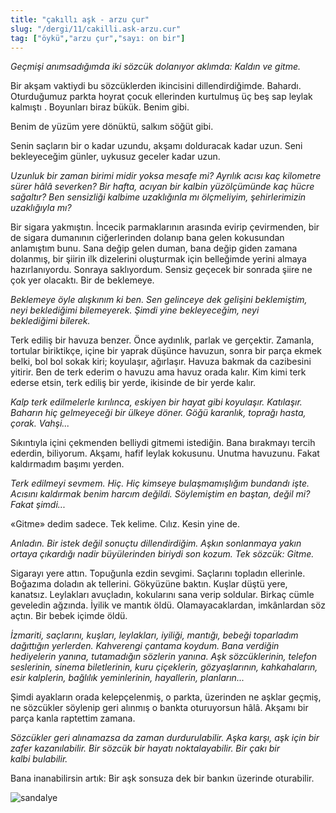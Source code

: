 ```yaml
---
title: "çakıllı aşk - arzu çur"
slug: "/dergi/11/cakilli.ask-arzu.cur"
tag: ["öykü","arzu çur","sayı: on bir"]
---
```


*Geçmişi anımsadığımda iki sözcük dolanıyor aklımda: Kaldın ve gitme.*

Bir akşam vaktiydi bu sözcüklerden ikincisini dillendirdiğimde. Bahardı.
Oturduğumuz parkta hoyrat çocuk ellerinden kurtulmuş üç beş sap leylak
kalmıştı . Boyunları biraz bükük. Benim gibi.

Benim de yüzüm yere dönüktü, salkım söğüt gibi.

Senin saçların bir o kadar uzundu, akşamı dolduracak kadar uzun. Seni
bekleyeceğim günler, uykusuz geceler kadar uzun.

*Uzunluk bir zaman birimi midir yoksa mesafe mi? Ayrılık acısı kaç
kilometre sürer hâlâ severken? Bir hafta, acıyan bir kalbin yüzölçümünde
kaç hücre sağaltır? Ben sensizliği kalbime uzaklığınla mı ölçmeliyim,
şehirlerimizin uzaklığıyla mı?*

Bir sigara yakmıştın. İncecik parmaklarının arasında evirip çevirmenden,
bir de sigara dumanının ciğerlerinden dolanıp bana gelen kokusundan
anlamıştım bunu. Sana değip gelen duman, bana değip giden zamana
dolanmış, bir şiirin ilk dizelerini oluşturmak için belleğimde yerini
almaya hazırlanıyordu. Sonraya saklıyordum. Sensiz geçecek bir sonrada
şiire ne çok yer olacaktı. Bir de beklemeye.

*Beklemeye öyle alışkınım ki ben. Sen gelinceye dek gelişini
beklemiştim, neyi beklediğimi bilemeyerek. Şimdi yine bekleyeceğim, neyi
beklediğimi bilerek.*

Terk ediliş bir havuza benzer. Önce aydınlık, parlak ve gerçektir.
Zamanla, tortular biriktikçe, içine bir yaprak düşünce havuzun, sonra
bir parça ekmek belki, bol bol sokak kiri; koyulaşır, ağırlaşır. Havuza
bakmak da cazibesini yitirir. Ben de terk ederim o havuzu ama havuz
orada kalır. Kim kimi terk ederse etsin, terk ediliş bir yerde, ikisinde
de bir yerde kalır.

*Kalp terk edilmelerle kırılınca, eskiyen bir hayat gibi koyulaşır.
Katılaşır. Baharın hiç gelmeyeceği bir ülkeye döner. Göğü karanlık,
toprağı hasta, çorak. Vahşi...*

Sıkıntıyla içini çekmenden belliydi gitmemi istediğin. Bana bırakmayı
tercih ederdin, biliyorum. Akşamı, hafif leylak kokusunu. Unutma
havuzunu. Fakat kaldırmadım başımı yerden.

*Terk edilmeyi sevmem. Hiç. Hiç kimseye bulaşmamışlığım bundandı işte.
Acısını kaldırmak benim harcım değildi. Söylemiştim en baştan, değil mi?
Fakat şimdi...*

«Gitme» dedim sadece. Tek kelime. Cılız. Kesin yine de.

*Anladın. Bir istek değil sonuçtu dillendirdiğim. Aşkın sonlanmaya yakın
ortaya çıkardığı nadir büyülerinden biriydi son kozum. Tek
sözcük: Gitme.*

Sigarayı yere attın. Topuğunla ezdin sevgimi. Saçlarını topladın
ellerinle. Boğazıma doladın ak tellerini. Gökyüzüne baktın. Kuşlar düştü
yere, kanatsız. Leylakları avuçladın, kokularını sana verip soldular.
Birkaç cümle geveledin ağzında. İyilik ve mantık öldü. Olamayacaklardan,
imkânlardan söz açtın. Bir bebek içimde öldü.

*İzmariti, saçlarını, kuşları, leylakları, iyiliği, mantığı, bebeği
toparladım dağıttığın yerlerden. Kahverengi çantama koydum. Bana
verdiğin hediyelerin yanına, tutamadığın sözlerin yanına. Aşk
sözcüklerinin, telefon seslerinin, sinema biletlerinin, kuru çiçeklerin,
gözyaşlarının, kahkahaların, esir kalplerin, bağlılık yeminlerinin,
hayallerin, planların...*

Şimdi ayakların orada kelepçelenmiş, o parkta, üzerinden ne aşklar
geçmiş, ne sözcükler söylenip geri alınmış o bankta oturuyorsun hâlâ.
Akşamı bir parça kanla raptettim zamana.

*Sözcükler geri alınamazsa da zaman durdurulabilir. Aşka karşı, aşk için
bir zafer kazanılabilir. Bir sözcük bir hayatı noktalayabilir. Bir çakı
bir kalbi bulabilir.*

Bana inanabilirsin artık: Bir aşk sonsuza dek bir bankın
üzerinde oturabilir.

![sandalye](/img/ky11_23.jpg)
